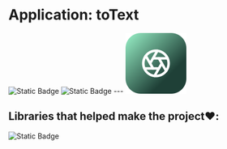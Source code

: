 # Application: toText 
![Static Badge](https://img.shields.io/badge/project-license-maker?style=flat&logo=readme&logoColor=%23018EF5&link=https%3A%2F%2Fgithub.com%2FIvanGaideek%2FApplication-toText%2Fblob%2Fmaster%2FLICENSES%2FLICENSE) ![Static Badge](https://img.shields.io/badge/python-v3.9-blue?style=flat&logo=python&link=https%3A%2F%2Fgithub.com%2FIvanGaideek%2FApplication-toText%2Fblob%2Fmaster%2FLICENSES%2FLICENSE) --- ![alt text](https://github.com/IvanGaideek/Application-toText/blob/master/Design/main_icon.svg)
## Libraries that helped make the project❤️:
![Static Badge](https://img.shields.io/badge/PyTorch-blue?style=for-the-badge&logo=pytorch&logoColor=%23EE4C2C&link=https%3A%2F%2Fgithub.com%2FIvanGaideek%2FApplication-toText%2Fblob%2Fmaster%2FLICENSES%2FLICENSE)
